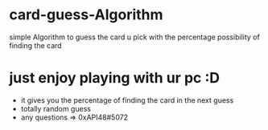 # card-guess-Algorithm
simple Algorithm to guess the card u pick with the percentage possibility of finding the card

# just enjoy playing with ur pc :D
- it gives you the percentage of finding the card in the next guess
- totally random guess
- any questions => 0xAPI48#5072
